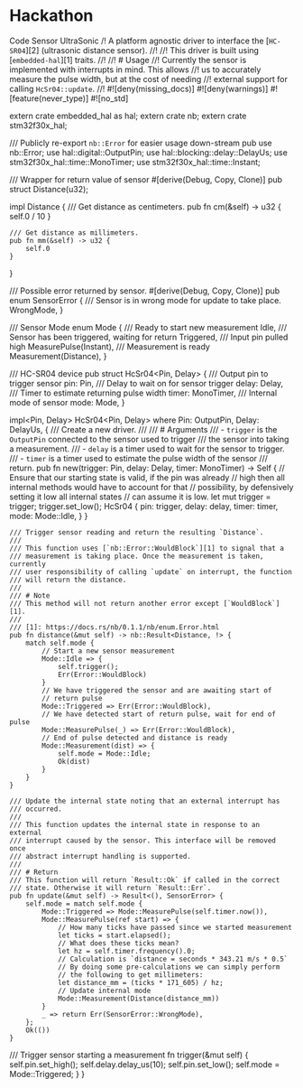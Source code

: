 # Hackathon
Code Sensor UltraSonic
/! A platform agnostic driver to interface the [`HC-SR04`][2] (ultrasonic distance sensor).
//!
//! This driver is built using [`embedded-hal`][1] traits.
//!
//! # Usage
//! Currently the sensor is implemented with interrupts in mind. This allows
//! us to accurately measure the pulse width, but at the cost of needing
//! external support for calling `HcSr04::update`.
//!
#![deny(missing_docs)]
#![deny(warnings)]
#![feature(never_type)]
#![no_std]

extern crate embedded_hal as hal;
extern crate nb;
extern crate stm32f30x_hal;

/// Publicly re-export `nb::Error` for easier usage down-stream
pub use nb::Error;
use hal::digital::OutputPin;
use hal::blocking::delay::DelayUs;
use stm32f30x_hal::time::MonoTimer;
use stm32f30x_hal::time::Instant;

/// Wrapper for return value of sensor
#[derive(Debug, Copy, Clone)]
pub struct Distance(u32);

impl Distance {
    /// Get distance as centimeters.
    pub fn cm(&self) -> u32 {
        self.0 / 10
    }

    /// Get distance as millimeters.
    pub fn mm(&self) -> u32 {
        self.0
    }
}

/// Possible error returned by sensor.
#[derive(Debug, Copy, Clone)]
pub enum SensorError {
    /// Sensor is in wrong mode for update to take place.
    WrongMode,
}

/// Sensor Mode
enum Mode {
    /// Ready to start new measurement
    Idle,
    /// Sensor has been triggered, waiting for return
    Triggered,
    /// Input pin pulled high
    MeasurePulse(Instant),
    /// Measurement is ready
    Measurement(Distance),
}

/// HC-SR04 device
pub struct HcSr04<Pin, Delay> {
    /// Output pin to trigger sensor
    pin: Pin,
    /// Delay to wait on for sensor trigger
    delay: Delay,
    /// Timer to estimate returning pulse width
    timer: MonoTimer,
    /// Internal mode of sensor
    mode: Mode,
}

impl<Pin, Delay> HcSr04<Pin, Delay>
where
    Pin: OutputPin,
    Delay: DelayUs<u32>,
{
    /// Create a new driver.
    ///
    /// # Arguments
    /// - `trigger` is the `OutputPin` connected to the sensor used to trigger
    /// the sensor into taking a measurement.
    /// - `delay` is a timer used to wait for the sensor to trigger.
    /// - `timer` is a timer used to estimate the pulse width of the sensor
    /// return.
    pub fn new(trigger: Pin, delay: Delay, timer: MonoTimer) -> Self {
        // Ensure that our starting state is valid, if the pin was already
        // high then all internal methods would have to account for that
        // possibility, by defensively setting it low all internal states
        // can assume it is low.
        let mut trigger = trigger;
        trigger.set_low();
        HcSr04 {
            pin: trigger,
            delay: delay,
            timer: timer,
            mode: Mode::Idle,
        }
    }

    /// Trigger sensor reading and return the resulting `Distance`.
    ///
    /// This function uses [`nb::Error::WouldBlock`][1] to signal that a
    /// measurement is taking place. Once the measurement is taken, currently
    /// user responsibility of calling `update` on interrupt, the function
    /// will return the distance.
    ///
    /// # Note
    /// This method will not return another error except [`WouldBlock`][1].
    ///
    /// [1]: https://docs.rs/nb/0.1.1/nb/enum.Error.html
    pub fn distance(&mut self) -> nb::Result<Distance, !> {
        match self.mode {
            // Start a new sensor measurement
            Mode::Idle => {
                self.trigger();
                Err(Error::WouldBlock)
            }
            // We have triggered the sensor and are awaiting start of
            // return pulse
            Mode::Triggered => Err(Error::WouldBlock),
            // We have detected start of return pulse, wait for end of pulse
            Mode::MeasurePulse(_) => Err(Error::WouldBlock),
            // End of pulse detected and distance is ready
            Mode::Measurement(dist) => {
                self.mode = Mode::Idle;
                Ok(dist)
            }
        }
    }

    /// Update the internal state noting that an external interrupt has
    /// occurred.
    ///
    /// This function updates the internal state in response to an external
    /// interrupt caused by the sensor. This interface will be removed once
    /// abstract interrupt handling is supported.
    ///
    /// # Return
    /// This function will return `Result::Ok` if called in the correct
    /// state. Otherwise it will return `Result::Err`.
    pub fn update(&mut self) -> Result<(), SensorError> {
        self.mode = match self.mode {
            Mode::Triggered => Mode::MeasurePulse(self.timer.now()),
            Mode::MeasurePulse(ref start) => {
                // How many ticks have passed since we started measurement
                let ticks = start.elapsed();
                // What does these ticks mean?
                let hz = self.timer.frequency().0;
                // Calculation is `distance = seconds * 343.21 m/s * 0.5`
                // By doing some pre-calculations we can simply perform
                // the following to get millimeters:
                let distance_mm = (ticks * 171_605) / hz;
                // Update internal mode
                Mode::Measurement(Distance(distance_mm))
            }
            _ => return Err(SensorError::WrongMode),
        };
        Ok(())
    }

    
/// Trigger sensor starting a measurement
    fn trigger(&mut self) {
        self.pin.set_high();
        self.delay.delay_us(10);
        self.pin.set_low();
        self.mode = Mode::Triggered;
    }
}
